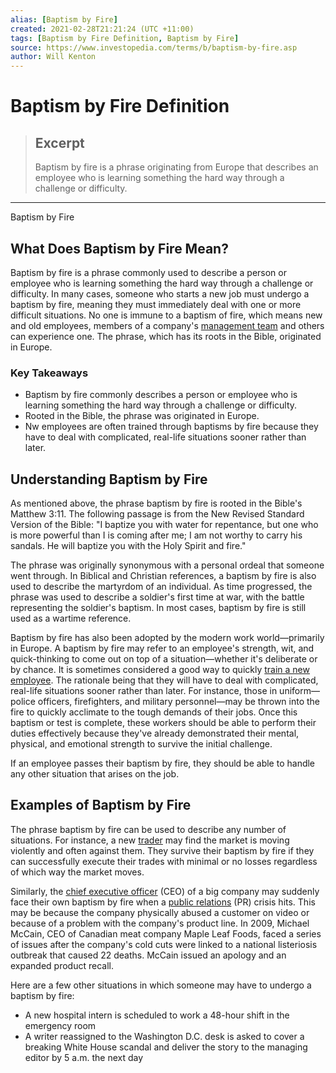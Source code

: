 ```yaml
---
alias: [Baptism by Fire]
created: 2021-02-28T21:21:24 (UTC +11:00)
tags: [Baptism by Fire Definition, Baptism by Fire]
source: https://www.investopedia.com/terms/b/baptism-by-fire.asp
author: Will Kenton
---
```


# Baptism by Fire Definition

> ## Excerpt
> Baptism by fire is a phrase originating from Europe that describes an employee who is learning something the hard way through a challenge or difficulty.

---

Baptism by Fire
## What Does Baptism by Fire Mean?

Baptism by fire is a phrase commonly used to describe a person or employee who is learning something the hard way through a challenge or difficulty. In many cases, someone who starts a new job must undergo a baptism by fire, meaning they must immediately deal with one or more difficult situations. No one is immune to a baptism of fire, which means new and old employees, members of a company's [management team](https://www.investopedia.com/terms/u/upper-management.asp) and others can experience one. The phrase, which has its roots in the Bible, originated in Europe.

### Key Takeaways

-   Baptism by fire commonly describes a person or employee who is learning something the hard way through a challenge or difficulty.
-   Rooted in the Bible, the phrase was originated in Europe.
-   Nw employees are often trained through baptisms by fire because they have to deal with complicated, real-life situations sooner rather than later.

## Understanding Baptism by Fire

As mentioned above, the phrase baptism by fire is rooted in the Bible's Matthew 3:11. The following passage is from the New Revised Standard Version of the Bible: "I baptize you with water for repentance, but one who is more powerful than I is coming after me; I am not worthy to carry his sandals. He will baptize you with the Holy Spirit and fire."

The phrase was originally synonymous with a personal ordeal that someone went through. In Biblical and Christian references, a baptism by fire is also used to describe the martyrdom of an individual. As time progressed, the phrase was used to describe a soldier's first time at war, with the battle representing the soldier's baptism. In most cases, baptism by fire is still used as a wartime reference.

Baptism by fire has also been adopted by the modern work world—primarily in Europe. A baptism by fire may refer to an employee's strength, wit, and quick-thinking to come out on top of a situation—whether it's deliberate or by chance. It is sometimes considered a good way to quickly [train a new employee](https://www.investopedia.com/financial-edge/0711/the-cost-of-hiring-a-new-employee.aspx). The rationale being that they will have to deal with complicated, real-life situations sooner rather than later. For instance, those in uniform—police officers, firefighters, and military personnel—may be thrown into the fire to quickly acclimate to the tough demands of their jobs. Once this baptism or test is complete, these workers should be able to perform their duties effectively because they've already demonstrated their mental, physical, and emotional strength to survive the initial challenge.

If an employee passes their baptism by fire, they should be able to handle any other situation that arises on the job.

## Examples of Baptism by Fire

The phrase baptism by fire can be used to describe any number of situations. For instance, a new [trader](https://www.investopedia.com/terms/t/trader.asp) may find the market is moving violently and often against them. They survive their baptism by fire if they can successfully execute their trades with minimal or no losses regardless of which way the market moves.

Similarly, the [chief executive officer](https://www.investopedia.com/terms/c/ceo.asp) (CEO) of a big company may suddenly face their own baptism by fire when a [public relations](https://www.investopedia.com/terms/p/public-relations-pr.asp) (PR) crisis hits. This may be because the company physically abused a customer on video or because of a problem with the company's product line. In 2009, Michael McCain, CEO of Canadian meat company Maple Leaf Foods, faced a series of issues after the company's cold cuts were linked to a national listeriosis outbreak that caused 22 deaths. McCain issued an apology and an expanded product recall.

Here are a few other situations in which someone may have to undergo a baptism by fire:

-   A new hospital intern is scheduled to work a 48-hour shift in the emergency room
-   A writer reassigned to the Washington D.C. desk is asked to cover a breaking White House scandal and deliver the story to the managing editor by 5 a.m. the next day
